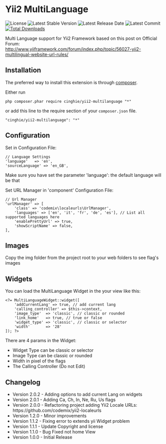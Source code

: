 # Yii2 MultiLanguage

![License](https://img.shields.io/packagist/l/cinghie/yii2-multilanguage.svg)
![Latest Stable Version](https://img.shields.io/github/release/cinghie/yii2-multilanguage.svg)
![Latest Release Date](https://img.shields.io/github/release-date/cinghie/yii2-multilanguage.svg)
![Latest Commit](https://img.shields.io/github/last-commit/cinghie/yii2-multilanguage.svg)
[![Total Downloads](https://img.shields.io/packagist/dt/cinghie/yii2-multilanguage.svg)](https://packagist.org/packages/cinghie/yii2-multilanguage)

Multi Language support for Yii2 Framework based on this post on Official Forum: <br>
http://www.yiiframework.com/forum/index.php/topic/56027-yii2-multilingual-website-url-rules/

Installation
------------

The preferred way to install this extension is through [composer](http://getcomposer.org/download/).

Either run

```
php composer.phar require cinghie/yii2-multilanguage "*"
```

or add this line to the require section of your `composer.json` file.

```
"cinghie/yii2-multilanguage": "*"
```

Configuration
-----------------

Set in Configuration File:

```
// Language Settings
'language'   => 'en',
'sourceLanguage' => 'en_GB',
```

Make sure you have set the parameter 'language': the default language will be that

Set URL Manager in 'component' Configuration File:

```
// Url Manager
'urlManager' => [
    'class' => 'codemix\localeurls\UrlManager',
    'languages' => ['en', 'it', 'fr', 'de', 'es'], // List all supported languages here
    'enablePrettyUrl' => true,
    'showScriptName' => false,
],
```

Images
-----------------

Copy the img folder from the project root to your web folders to see flag's images

Widgets
-----------------

You can load the MultiLanguage Widget in the your view like this:

```
<?= MultiLanguageWidget::widget([
	'addCurrentLang' => true, // add current lang
	'calling_controller' => $this->context,
	'image_type'  => 'classic', // classic or rounded
	'link_home'   => true, // true or false
	'widget_type' => 'classic', // classic or selector
	'width'       => '28'
]); ?>
```

There are 4 params in the Widget:
* Widget Type can be classic or selector
* Image Type can be classic or rounded
* Width in pixel of the flags
* The Calling Controller (Do not Edit)

Changelog
-----------------

<ul>
  <li>Version 2.0.2 - Adding options to add current Lang on widgets</li>
  <li>Version 2.0.1 - Adding Ca, Ch, In, Ne, Ru, Us flags</li>
  <li>Version 2.0.0 - Refactoring project adding Yii2 Locale URLs: https://github.com/codemix/yii2-localeurls</li>
  <li>Version 1.2.0 - Minor improvements</li>
  <li>Version 1.1.2 - Fixing error to extends yii Widget problem</li>
  <li>Version 1.1.1 - Update Copyright and license</li>
  <li>Version 1.1.0 - Bug Fixed not home View</li>
  <li>Version 1.0.0 - Initial Release</li>
</ul>
